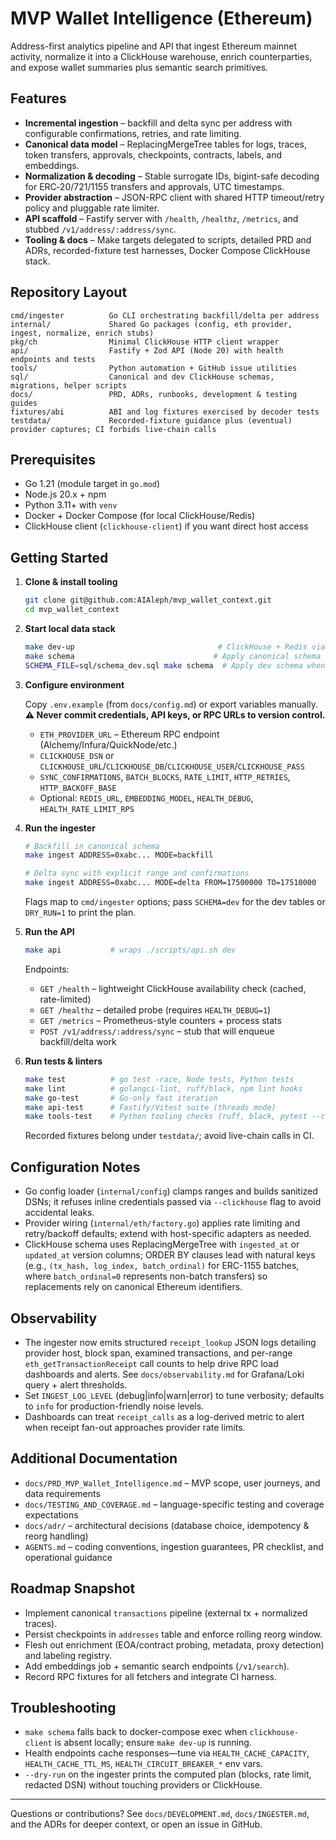 # MVP Wallet Intelligence (Ethereum)

Address-first analytics pipeline and API that ingest Ethereum mainnet activity, normalize it into a ClickHouse warehouse, enrich counterparties, and expose wallet summaries plus semantic search primitives.

## Features

- **Incremental ingestion** – backfill and delta sync per address with configurable confirmations, retries, and rate limiting.
- **Canonical data model** – ReplacingMergeTree tables for logs, traces, token transfers, approvals, checkpoints, contracts, labels, and embeddings.
- **Normalization & decoding** – Stable surrogate IDs, bigint-safe decoding for ERC‑20/721/1155 transfers and approvals, UTC timestamps.
- **Provider abstraction** – JSON-RPC client with shared HTTP timeout/retry policy and pluggable rate limiter.
- **API scaffold** – Fastify server with `/health`, `/healthz`, `/metrics`, and stubbed `/v1/address/:address/sync`.
- **Tooling & docs** – Make targets delegated to scripts, detailed PRD and ADRs, recorded-fixture test harnesses, Docker Compose ClickHouse stack.

## Repository Layout

```
cmd/ingester          Go CLI orchestrating backfill/delta per address
internal/             Shared Go packages (config, eth provider, ingest, normalize, enrich stubs)
pkg/ch                Minimal ClickHouse HTTP client wrapper
api/                  Fastify + Zod API (Node 20) with health endpoints and tests
tools/                Python automation + GitHub issue utilities
sql/                  Canonical and dev ClickHouse schemas, migrations, helper scripts
docs/                 PRD, ADRs, runbooks, development & testing guides
fixtures/abi          ABI and log fixtures exercised by decoder tests
testdata/             Recorded-fixture guidance plus (eventual) provider captures; CI forbids live-chain calls
```

## Prerequisites

- Go 1.21 (module target in `go.mod`)
- Node.js 20.x + npm
- Python 3.11+ with `venv`
- Docker + Docker Compose (for local ClickHouse/Redis)
- ClickHouse client (`clickhouse-client`) if you want direct host access

## Getting Started

1. **Clone & install tooling**

   ```bash
   git clone git@github.com:AIAleph/mvp_wallet_context.git
   cd mvp_wallet_context
   ```

2. **Start local data stack**

   ```bash
   make dev-up                                # ClickHouse + Redis via docker-compose
   make schema                               # Apply canonical schema (sql/schema.sql)
   SCHEMA_FILE=sql/schema_dev.sql make schema  # Apply dev schema when experimenting
   ```

3. **Configure environment**

   Copy `.env.example` (from `docs/config.md`) or export variables manually. **⚠️ Never commit credentials, API keys, or RPC URLs to version control.**

   - `ETH_PROVIDER_URL` – Ethereum RPC endpoint (Alchemy/Infura/QuickNode/etc.)
   - `CLICKHOUSE_DSN` or `CLICKHOUSE_URL`/`CLICKHOUSE_DB`/`CLICKHOUSE_USER`/`CLICKHOUSE_PASS`
   - `SYNC_CONFIRMATIONS`, `BATCH_BLOCKS`, `RATE_LIMIT`, `HTTP_RETRIES`, `HTTP_BACKOFF_BASE`
   - Optional: `REDIS_URL`, `EMBEDDING_MODEL`, `HEALTH_DEBUG`, `HEALTH_RATE_LIMIT_RPS`

4. **Run the ingester**

   ```bash
   # Backfill in canonical schema
   make ingest ADDRESS=0xabc... MODE=backfill

   # Delta sync with explicit range and confirmations
   make ingest ADDRESS=0xabc... MODE=delta FROM=17500000 TO=17510000
   ```

   Flags map to `cmd/ingester` options; pass `SCHEMA=dev` for the dev tables or `DRY_RUN=1` to print the plan.

5. **Run the API**

   ```bash
   make api           # wraps ./scripts/api.sh dev
   ```

   Endpoints:
   - `GET /health` – lightweight ClickHouse availability check (cached, rate-limited)
   - `GET /healthz` – detailed probe (requires `HEALTH_DEBUG=1`)
   - `GET /metrics` – Prometheus-style counters + process stats
   - `POST /v1/address/:address/sync` – stub that will enqueue backfill/delta work

6. **Run tests & linters**

   ```bash
   make test          # go test -race, Node tests, Python tests
   make lint          # golangci-lint, ruff/black, npm lint hooks
   make go-test       # Go-only fast iteration
   make api-test      # Fastify/Vitest suite (threads mode)
   make tools-test    # Python tooling checks (ruff, black, pytest --cov=100)
   ```

   Recorded fixtures belong under `testdata/`; avoid live-chain calls in CI.

## Configuration Notes

- Go config loader (`internal/config`) clamps ranges and builds sanitized DSNs; it refuses inline credentials passed via `--clickhouse` flag to avoid accidental leaks.
- Provider wiring (`internal/eth/factory.go`) applies rate limiting and retry/backoff defaults; extend with host-specific adapters as needed.
- ClickHouse schema uses ReplacingMergeTree with `ingested_at` or `updated_at` version columns; ORDER BY clauses lead with natural keys (e.g., `(tx_hash, log_index, batch_ordinal)` for ERC-1155 batches, where `batch_ordinal=0` represents non-batch transfers) so replacements rely on canonical Ethereum identifiers.

## Observability

- The ingester now emits structured `receipt_lookup` JSON logs detailing provider host, block span, examined transactions, and per-range `eth_getTransactionReceipt` call counts to help drive RPC load dashboards and alerts. See `docs/observability.md` for Grafana/Loki query + alert thresholds.
- Set `INGEST_LOG_LEVEL` (debug|info|warn|error) to tune verbosity; defaults to `info` for production-friendly noise levels.
- Dashboards can treat `receipt_calls` as a log-derived metric to alert when receipt fan-out approaches provider rate limits.

## Additional Documentation

- `docs/PRD_MVP_Wallet_Intelligence.md` – MVP scope, user journeys, and data requirements
- `docs/TESTING_AND_COVERAGE.md` – language-specific testing and coverage expectations
- `docs/adr/` – architectural decisions (database choice, idempotency & reorg handling)
- `AGENTS.md` – coding conventions, ingestion guarantees, PR checklist, and operational guidance

## Roadmap Snapshot

- Implement canonical `transactions` pipeline (external tx + normalized traces).
- Persist checkpoints in `addresses` table and enforce rolling reorg window.
- Flesh out enrichment (EOA/contract probing, metadata, proxy detection) and labeling registry.
- Add embeddings job + semantic search endpoints (`/v1/search`).
- Record RPC fixtures for all fetchers and integrate CI harness.

## Troubleshooting

- `make schema` falls back to docker-compose exec when `clickhouse-client` is absent locally; ensure `make dev-up` is running.
- Health endpoints cache responses—tune via `HEALTH_CACHE_CAPACITY`, `HEALTH_CACHE_TTL_MS`, `HEALTH_CIRCUIT_BREAKER_*` env vars.
- `--dry-run` on the ingester prints the computed plan (blocks, rate limit, redacted DSN) without touching providers or ClickHouse.

---

Questions or contributions? See `docs/DEVELOPMENT.md`, `docs/INGESTER.md`, and the ADRs for deeper context, or open an issue in GitHub.
